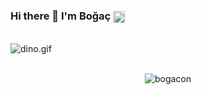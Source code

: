 
### Hi there 👋 I'm Boğaç   <a href='https://www.linkedin.com/in/boğaç-ondalıkoğlu/'><img align='center' alt="linkedin" src="https://raw.githubusercontent.com/rahul-jha98/rahul-jha98/561d474902b59c7429ec22bb73e225696c27b202/assets/linkedin.svg" height='19px'/></a>

<br>

<img data-target="animated-image.replacedImage" alt="dino.gif" class="AnimatedImagePlayer-animatedImage" src="https://github.com/saadeghi/saadeghi/raw/master/dino.gif" style="display: block; opacity: 1;">

<br>

<p align="center"> <img src="https://github-readme-stats.vercel.app/api?username=bogacon&show_icons=true&theme=dark" alt="bogacon" />

